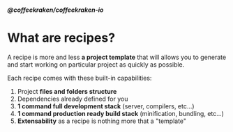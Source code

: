 <!--
/**
 * @name            What are recipes?
 * @namespace       doc.recipes
 * @type            Markdown
 * @platform        md
 * @status          stable
 * @menu            Documentation / Recipes           /doc/recipes/what-are-recipes
 *
 * @since           2.0.0
 * @author    Olivier Bossel <olivier.bossel@gmail.com> (https://coffeekraken.io)
 */
-->

<!-- image -->

<!-- header -->
##### @coffeekraken/coffeekraken-io



# What are recipes?

A recipe is more and less **a project template** that will allows you to generate and start working on particular project as quickly as possible.

Each recipe comes with these built-in capabilities:

1. Project **files and folders structure**
2. Dependencies already defined for you
3. **1 command full development stack** (server, compilers, etc...)
4. **1 command production ready build stack** (minification, bundling, etc...)
5. **Extensability** as a recipe is nothing more that a "template"

